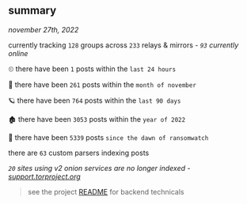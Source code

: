 
## summary
_november 27th, 2022_

currently tracking `128` groups across `233` relays & mirrors - _`93` currently online_

⏲ there have been `1` posts within the `last 24 hours`

🦈 there have been `261` posts within the `month of november`

🪐 there have been `764` posts within the `last 90 days`

🏚 there have been `3053` posts within the `year of 2022`

🦕 there have been `5339` posts `since the dawn of ransomwatch`

there are `63` custom parsers indexing posts

_`20` sites using v2 onion services are no longer indexed - [support.torproject.org](https://support.torproject.org/onionservices/v2-deprecation/)_

> see the project [README](https://github.com/joshhighet/ransomwatch#ransomwatch--) for backend technicals

